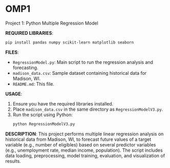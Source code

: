 # OMP1
Project 1: Python Multiple Regression Model

**REQUIRED LIBRARIES**:

```bash
pip install pandas numpy scikit-learn matplotlib seaborn
```

**FILES**:
- `RegressionModel.py`: Main script to run the regression analysis and forecasting.
- `madison_data.csv`: Sample dataset containing historical data for Madison, WI.
- `README.md`: This file.

**USAGE**:
1. Ensure you have the required libraries installed.
2. Place `madison_data.csv` in the same directory as `RegressionModelV3.py`.
3. Run the script using Python:
   ```bash
   python RegressionModelV3.py
   ```

**DESCRIPTION**:
This project performs multiple linear regression analysis on historical data from Madison, WI, to forecast future values of a target variable (e.g., number of eligibles) based on several predictor variables (e.g., unemployment rate, median income, population). The script includes data loading, preprocessing, model training, evaluation, and visualization of results.

